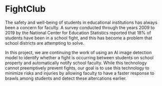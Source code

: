 # FightClub

The safety and well-being of students in educational institutions has always been a concern for faculty. A survey conducted through the years 2009 to 2019 by the National Center for Education Statistics reported that 18% of students have been in a school fight, and this has become a problem that school districts are attempting to solve.

In this project, we are continuing the work of using an AI image detection model to identify whether a fight is occurring between students on school property and automatically notify school faculty. While this technology cannot preemptively prevent fights, our goal is to use this technology to minimize risks and injuries by allowing faculty to have a faster response to brawls among students and detect these altercations earlier.
